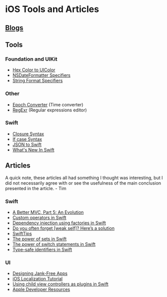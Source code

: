 # iOS Tools and Articles 

## [Blogs](https://github.com/TimRascher/iOSToolsAndArticals/blob/master/BLOGS.md)

## Tools
### Foundation and UIKit
- [Hex Color to UIColor](http://uicolor.xyz/#/hex-to-ui)
- [NSDateFormatter Specifiers](http://nsdateformatter.com/)
- [String Format Specifiers](https://developer.apple.com/library/archive/documentation/Cocoa/Conceptual/Strings/Articles/formatSpecifiers.html)

### Other
- [Epoch Converter](https://www.epochconverter.com/) (Time converter)
- [RegExr](https://regexr.com/) (Regular expressions editor)

### Swift
- [Closure Syntax](http://goshdarnclosuresyntax.com/)
- [If case Syntax](http://goshdarnifcaseletsyntax.com/)
- [JSON to Swift](https://app.quicktype.io/#l=swift)
- [What's New In Swift](https://www.whatsnewinswift.com/)

## Articles
A quick note, these articles all had something I thought was interesting, but I did not necessarily agree with or see the usefulness of the main conclusion presented in the article. - Tim

### Swift
- [A Better MVC, Part 5: An Evolution](https://davedelong.com/blog/2018/04/24/a-better-mvc-part-5-an-evolution/)
- [Custom operators in Swift](https://www.swiftbysundell.com/posts/custom-operators-in-swift)
- [Dependency injection using factories in Swift](https://www.swiftbysundell.com/posts/dependency-injection-using-factories-in-swift)
- [Do you often forget [weak self]? Here’s a solution](https://medium.com/anysuggestion/preventing-memory-leaks-with-swift-compile-time-safety-49b845df4dc6)
- [SwiftTips](https://github.com/JohnSundell/SwiftTips/blob/master/README.md)
- [The power of sets in Swift](https://www.swiftbysundell.com/posts/the-power-of-sets-in-swift)
- [The power of switch statements in Swift ](https://www.swiftbysundell.com/posts/the-power-of-switch-statements-in-swift)
- [Type-safe identifiers in Swift](https://www.swiftbysundell.com/posts/type-safe-identifiers-in-swift)

### UI
- [Designing Jank-Free Apps](https://medium.com/@nathangitter/designing-jank-free-apps-9f66d43b9c87)
- [iOS Localization Tutorial](https://medium.com/lean-localization/ios-localization-tutorial-938231f9f881)
- [Using child view controllers as plugins in Swift](https://www.swiftbysundell.com/posts/using-child-view-controllers-as-plugins-in-swift)
- [Apple Developer Resources](https://developer.apple.com/design/resources/?utm_campaign=iOS%2BDev%2BWeekly&utm_medium=web&utm_source=iOS%2BDev%2BWeekly%2BIssue%2B362)
